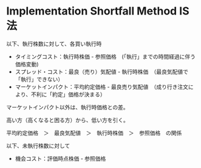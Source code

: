 # Implementation Shortfall Method IS法

以下、執行株数に対して、各買い執行時

* タイミングコスト：執行時株価 - 参照価格　(「執行」までの時間経過に伴う価格変動)
* スプレッド・コスト：最良（売り）気配値 - 執行時株価　（最良気配値で「執行」できない）
* マーケットインパクト：平均約定価格 - 最良売り気配値　（成り行き注文により、不利に「約定」価格が決まる）

マーケットインパクト以外は、執行時価格との差。

高い方（高くなると困る方）から、低い方を引く。

平均約定価格　＞　最良気配値　＞　執行時株価　＞　参照価格　の関係

以下、未執行株数に対して
* 機会コスト：評価時点株価 - 参照価格
